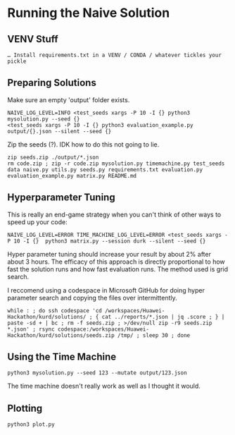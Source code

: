 # Running the Naive Solution

## VENV Stuff

```
… Install requirements.txt in a VENV / CONDA / whatever tickles your pickle
```

## Preparing Solutions

Make sure an empty 'output' folder exists.

```
NAIVE_LOG_LEVEL=INFO <test_seeds xargs -P 10 -I {} python3 mysolution.py --seed {}
<test_seeds xargs -P 10 -I {} python3 evaluation_example.py output/{}.json --silent --seed {}
```

Zip the seeds (?). IDK how to do this not going to lie.

```
zip seeds.zip ./output/*.json
rm code.zip ; zip -r code.zip mysolution.py timemachine.py test_seeds data naive.py utils.py seeds.py requirements.txt evaluation.py evaluation_example.py matrix.py README.md
```

## Hyperparameter Tuning

This is really an end-game strategy when you can't think of other ways to speed up your code:

```
NAIVE_LOG_LEVEL=ERROR TIME_MACHINE_LOG_LEVEL=ERROR <test_seeds xargs -P 10 -I {}  python3 matrix.py --session durk --silent --seed {}
```

Hyper parameter tuning should increase your result by about 2% after about 3 hours. The efficacy of this approach is directly proportional to how fast the solution runs and how fast evaluation runs. The method used is grid search.

I reccomend using a codespace in Microsoft GitHub for doing hyper parameter search and copying the files over intermittently.

```
while : ; do ssh codespace 'cd /workspaces/Huawei-Hackathon/kurd/solutions/ ; { cat ../reports/*.json | jq .score ; } | paste -sd + | bc ; rm -f seeds.zip ; >/dev/null zip -r9 seeds.zip *.json' ; rsync codespace:/workspaces/Huawei-Hackathon/kurd/solutions/seeds.zip /tmp/ ; sleep 30 ; done
```

## Using the Time Machine

```
python3 mysolution.py --seed 123 --mutate output/123.json
```

The time machine doesn't really work as well as I thought it would.

## Plotting

```
python3 plot.py
```
